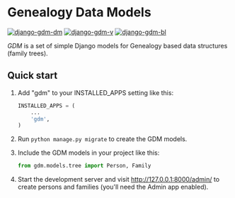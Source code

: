 # Genealogy Data Models
[![django-gdm-dm](https://img.shields.io/pypi/dm/django-gdm.svg)](https://pypi.python.org/pypi/django-gdm/)
[![django-gdm-v](https://img.shields.io/pypi/v/django-gdm.svg)](https://pypi.python.org/pypi/django-gdm/)
[![django-gdm-bl](https://img.shields.io/badge/license-MIT-blue.svg)](https://pypi.python.org/pypi/django-gdm/)

_GDM_ is a set of simple Django models for Genealogy based data
structures (family trees).

## Quick start
1. Add "gdm" to your INSTALLED_APPS setting like this:

    ```python
    INSTALLED_APPS = (
        ...
        'gdm',
    )
    ```

2. Run `python manage.py migrate` to create the GDM models.

3. Include the GDM models in your project like this:

    ```python
    from gdm.models.tree import Person, Family
    ```

4. Start the development server and visit http://127.0.0.1:8000/admin/
   to create persons and families (you'll need the Admin app enabled).
